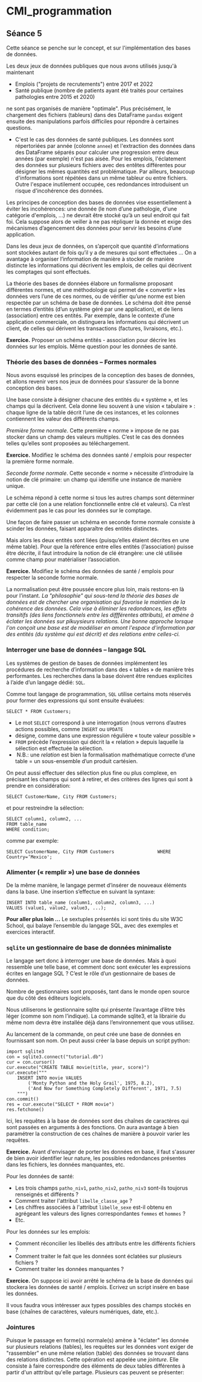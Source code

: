 # CMI_programmation

## Séance 5

Cette séance se penche sur le concept, et sur l'implémentation des bases de données.

Les deux jeux de données publiques que nous avons utilisés jusqu'à maintenant

* Emplois ("projets de recrutements") entre 2017 et 2022
* Santé publique (nombre de patients ayant été traités pour certaines pathologies entre 2015 et 2020)

ne sont pas organisés de manière "optimale". Plus précisément, le chargement des fichiers (tableurs) dans des DataFrame `pandas` exigent ensuite des manipulations parfois difficiles pour répondre à certaines questions.

* C'est le cas des données de santé publiques. Les données sont répertoriées par année (colonne `annee`) et l'extraction des données dans des DataFrame séparés pour calculer une progression entre deux années (par exemple) n'est pas aisée. Pour les emplois, l'éclatement des données sur plusieurs fichiers avec des entêtes différentes pour désigner les mêmes quantités est problématique. Par ailleurs, beaucoup d'informations sont répétées dans un même tableur ou entre fichiers. Outre l'espace inutilement occupée, ces redondances introduisent un risque d'incohérence des données.

Les principes de conception des bases de données vise essentiellement à éviter les incohérences: une donnée (le nom d’une pathologie, d'une catégorie d'emplois, ...) ne devrait être stocké qu’à un seul endroit qui fait foi. Cela suppose alors de veiller à ne pas répliquer la donnée et exige des mécanismes d’agencement des données pour servir les besoins d’une application.

Dans les deux jeux de données, on s’aperçoit que quantité d’informations sont stockées autant de fois qu’il y a de mesures qui sont effectuées ... On a avantage à organiser l’information de manière à stocker de manière distincte les informations qui décrivent les emplois, de celles qui décrivent les comptages qui sont effectués.

La théorie des bases de données élabore un formalisme proposant différentes normes, et une méthodologie qui permet de « convertir » les données vers l’une de ces normes, ou de vérifier qu’une norme est bien respectée par un schéma de base de données.
Le schéma doit être pensé en termes d’entités (d’un système géré par une application), et de liens (association) entre ces entités. Par exemple, dans le contexte d’une application commerciale, on distinguera les informations qui décrivent un client, de celles qui dérivent les transactions (factures, livraisons, etc.).

**Exercice.** Proposer un schéma entités - association pour décrire les données sur les emplois. Même question pour les données de santé.

### Théorie des bases de données – Formes normales

Nous avons esquissé les principes de la conception des bases de données, et allons revenir vers nos jeux de données pour s’assurer de la bonne conception des bases.

Une base consiste à désigner chacune des entités du « système », et les champs qui la décrivent. Cela donne lieu souvent à une vision « tabulaire » : chaque ligne de la table décrit l’une de ces instances, et les colonnes contiennent les valeur des différents champs.

_Première forme normale_. Cette première « norme » impose de ne pas stocker dans un champ des valeurs multiples. C’est le cas des données telles qu’elles sont proposées au téléchargement.

**Exercice.** Modifiez le schéma des données santé / emplois pour respecter la première forme normale.

_Seconde forme normale_. Cette seconde « norme » nécessite d’introduire la notion de clé primaire: un champ qui identifie une instance de manière unique.

Le schéma répond à cette norme si tous les autres champs sont déterminer par cette clé (on a une relation fonctionnelle entre clé et valeurs). Ca n’est évidemment pas le cas pour les données sur le comptage.

Une façon de faire passer un schéma en seconde forme normale consiste à scinder les données, faisant apparaître des entités distinctes.

Mais alors les deux entités sont liées (puisqu’elles étaient décrites en une même table). Pour que la référence entre elles entités (l’association) puisse être décrite, il faut introduire la notion de clé étrangère: une clé utilisée comme champ pour matérialiser l’association.

**Exercice.** Modifiez le schéma des données de santé / emplois pour respecter la seconde forme normale.

La normalisation peut être poussée encore plus loin, mais restons-en là pour l’instant. _La "philosophie" qui sous-tend la théorie des bases de données est de chercher une organisation qui favorise le maintien de la cohérence des données. Cela vise à éliminer les redondances, les effets transitifs (des liens fonctionnels entre les diffférentes attributs), et amène à éclater les données sur plkuysieurs relations. Une bonne approche lorsque l'on conçoit une base est de modéliser en amont l'espace d'information par des entités (du système qui est décrit) et des relations entre celles-ci._

### Interroger une base de données – langage SQL
Les systèmes de gestion de bases de données implémentent les procédures de recherche d’information dans des « tables » de manière très performantes. Les recherches dans la base doivent être rendues explicites à l’aide d’un langage dédié: `SQL`.

Comme tout langage de programmation, `SQL` utilise certains mots réservés pour former des expressions qui sont ensuite évaluées:

`SELECT * FROM Customers;`

* Le mot `SELECT` correspond à une interrogation (nous verrons d’autres actions possibles, comme `INSERT` ou `UPDATE`
* désigne, comme dans une expression régulière « toute valeur possible »
* `FROM` précède l’expression qui décrit la « relation » depuis laquelle la sélection est effectuée la sélection.
*  N.B.: une _relation_ est bien la formalisation mathématique correcte d’une table = un sous-ensemble d’un produit cartésien.

On peut aussi effectuer des sélection plus fine ou plus complexe, en précisant les champs qui sont à retirer, et des critères des lignes qui sont à prendre en considération:

`SELECT CustomerName, City FROM Customers;`

et pour restreindre la sélection:

```
SELECT column1, column2, ...
FROM table_name
WHERE condition;
```

comme par exemple:

```
SELECT CustomerName, City FROM Customers 				WHERE Country=‘Mexico';
```

### Alimenter (« remplir ») une base de données
De la même manière, le langage permet d’insérer de nouveaux éléments dans la base. Une insertion s’effectue en suivant la syntaxe:

```
INSERT INTO table_name (column1, column2, column3, ...)
VALUES (value1, value2, value3, ...); 
```

**Pour aller plus loin ...** Le sextuples présentés ici sont tirés du site W3C School, qui balaye l’ensemble du langage SQL, avec des exemples et exercices interactif.

### `sqlite` un gestionnaire de base de données minimaliste

Le langage sert donc à interroger une base de données. Mais à quoi ressemble une telle base, et comment donc sont exécuter les expressions écrites en langage SQL ? C’est le rôle d’un gestionnaire de bases de données.

Nombre de gestionnaires sont proposés, tant dans le monde open source que du côté des éditeurs logiciels.

Nous utiliserons le gestionnaire sqlite qui présente l’avantage d’être très léger (comme son nom l’indique). La commande sqlite3, et la librairie du même nom devra être installée déjà dans l’environnement que vous utilisez.

Au lancement de la commande, on peut crée une base de données en fournissant son nom. On peut aussi créer la base depuis un script python:

```
import sqlite3
con = sqlite3.connect("tutorial.db")
cur = con.cursor()
cur.execute("CREATE TABLE movie(title, year, score)")
cur.execute("""
    INSERT INTO movie VALUES
        ('Monty Python and the Holy Grail', 1975, 8.2),
        ('And Now for Something Completely Different', 1971, 7.5)
    """)
con.commit()
res = cur.execute("SELECT * FROM movie")
res.fetchone()
```

Ici, les requêtes à la base de données sont des chaînes de caractères qui sont passées en arguments à des fonctions. On aura avantage à bien paramétrer la construction de ces chaînes de manière à pouvoir varier les requêtes.

**Exercice.** Avant d'envisager de porter les données en base, il faut s'assurer de bien avoir identifier leur nature, les possibles redondances présentes dans les fichiers, les données manquantes, etc.

Pour les données de santé:

* Les trois champs `patho_niv1`, `patho_niv2`, `patho_niv3` sont-ils toujorus renseignés et différents ?
* Comment traiter l'attribut `libelle_classe_age` ?
* Les chiffres associées à l'attribut `libelle_sexe` est-il obtenu en agrégeant les valeurs des lignes correspondantes `femmes` et `hommes` ?
* Etc.

Pour les données sur les emplois:

* Comment réconcilier les libellés des attributs entre les différents fichiers ?
* Comment traiter le fait que les données sont éclatées sur plusieurs fichiers ?
* Comment traiter les données manquantes ?


**Exercice.** On suppose ici avoir arrêté le schéma de la base de données qui stockera les données de santé / emplois. Ecrivez un script insère en base les données.

Il vous faudra vous intéresser aux types possibles des champs stockés en base (chaînes de caractères, valeurs numériques, date, etc.).

### Jointures
Puisque le passage en forme(s) normale(s) amène à "éclater" les donnée sur plusieurs relations (tables), les requêtes sur les données vont exiger de "rassembler" en une même relation (table) des données se trouvant dans des relations distinctes. Cette opération est appelée une _jointure_. Elle consiste à faire correspondre des éléments de deux tables différentes à partir d'un atttribut qu'elle partage. Plusieurs cas peuvent se présenter:

